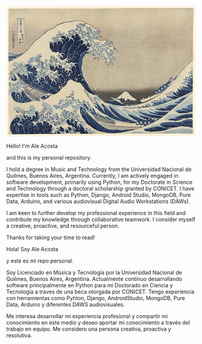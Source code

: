 ![This is me](https://github.com/AleRamone/Ale-Acosta/blob/main/obra4.jpg)



Hello! I'm Ale Acosta

and this is my personal repository.

I hold a degree in Music and Technology from the Universidad Nacional de Quilmes, Buenos Aires, Argentina.
Currently, I am actively engaged in software development, primarily using Python, 
for my Doctorate in Science and Technology through a doctoral scholarship granted by CONICET.
I have expertise in tools such as Python, Django, Android Studio, MongoDB, 
Pure Data, Arduino, and various audiovisual Digital Audio Workstations (DAWs).

I am keen to further develop my professional experience in this field
and contribute my knowledge through collaborative teamwork.
I consider myself a creative, proactive, and resourceful person.

Thanks for taking your time to read!


Hola! Soy Ale Acosta 

y este es mi repo personal.

Soy Licenciado en Música y Tecnología por la Universidad
Nacional de Quilmes, Buenos Aires, Argentina.
Actualmente continuo desarrollando software principalmente en Python
para mi Doctorado en Ciencia y Tecnologia a traves de una beca otorgada por CONICET.
Tengo experiencia con herramientas como Pyhton, Django, AndroidStudio, 
MongoDB, Pure Data, Arduino y diferentes DAWS audiovisuales. 

Me interesa desarrollar mi experiencia profesional y compartir mi conocimiento en este medio y deseo aportar mi
conocimiento a través del trabajo en equipo.
Me considero una persona creativa, proactiva y resolutiva.
